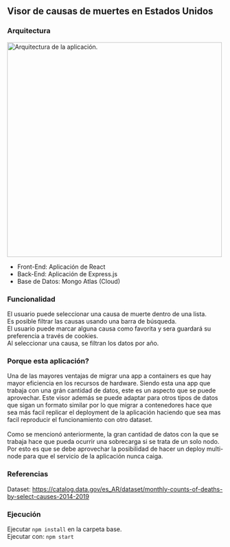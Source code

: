 ## Visor de causas de muertes en Estados Unidos

### Arquitectura
<a href="https://imgur.com/7h2cIa2.png"><img src="https://imgur.com/7h2cIa2.png" style="width: 500px; max-width: 100%; height: auto" title="Arquitectura de la aplicación." /></a>
 
- Front-End: Aplicación de React
- Back-End: Aplicación de Express.js
- Base de Datos: Mongo Atlas (Cloud)
 
### Funcionalidad

El usuario puede seleccionar una causa de muerte dentro de una lista. \
Es posible filtrar las causas usando una barra de búsqueda. \
El usuario puede marcar alguna causa como favorita y sera guardará su preferencia a través de cookies. \
Al seleccionar una causa, se filtran los datos por año. 

### Porque esta aplicación?

Una de las mayores ventajas de migrar una app a containers es que hay mayor eficiencia en los recursos de hardware. Siendo esta una app que trabaja con una grán cantidad de datos, este es un aspecto que se puede aprovechar. Este visor además se puede adaptar para otros tipos de datos que sigan un formato similar por lo que migrar a contenedores hace que sea más facil replicar el deployment de la aplicación haciendo que sea mas facil reproducir el funcionamiento con otro dataset. \
 \
 Como se mencionó anteriormente, la gran cantidad de datos con la que se trabaja hace que pueda ocurrir una sobrecarga si se trata de un solo nodo. Por esto es que se debe aprovechar la posibilidad de hacer un deploy multi-node para que el servicio de la aplicación nunca caiga.

### Referencias

Dataset: https://catalog.data.gov/es_AR/dataset/monthly-counts-of-deaths-by-select-causes-2014-2019

### Ejecución
Ejecutar `npm install` en la carpeta base. \
Ejecutar con: `npm start`
